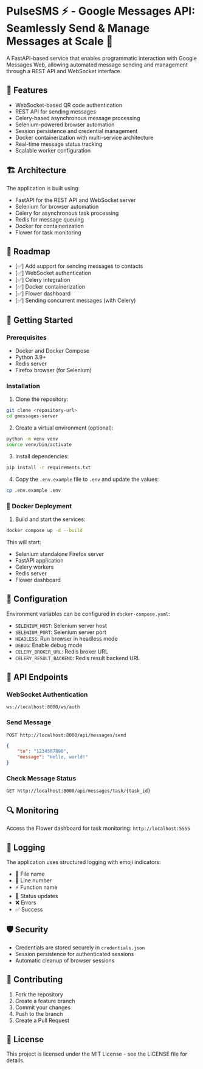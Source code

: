 # PulseSMS ⚡ - Google Messages API: Seamlessly Send & Manage Messages at Scale 🚀 

A FastAPI-based service that enables programmatic interaction with Google Messages Web, allowing automated message sending and management through a REST API and WebSocket interface.

## 🌟 Features

- WebSocket-based QR code authentication
- REST API for sending messages
- Celery-based asynchronous message processing
- Selenium-powered browser automation
- Session persistence and credential management
- Docker containerization with multi-service architecture
- Real-time message status tracking
- Scalable worker configuration

## 🏗️ Architecture

The application is built using:
- FastAPI for the REST API and WebSocket server
- Selenium for browser automation
- Celery for asynchronous task processing
- Redis for message queuing
- Docker for containerization
- Flower for task monitoring

## 🚧 Roadmap
- [✅] Add support for sending messages to contacts
- [✅] WebSocket authentication
- [✅] Celery integration
- [✅] Docker containerization
- [✅] Flower dashboard
- [✅] Sending concurrent messages (with Celery)

## 🚀 Getting Started

### Prerequisites

- Docker and Docker Compose
- Python 3.9+
- Redis server
- Firefox browser (for Selenium)

### Installation

1. Clone the repository:
```bash
git clone <repository-url>
cd gmessages-server
```

2. Create a virtual environment (optional):
```bash
python -m venv venv
source venv/bin/activate
```

3. Install dependencies:
```bash
pip install -r requirements.txt
```

4. Copy the `.env.example` file to `.env` and update the values:
```bash
cp .env.example .env
```

### 🐳 Docker Deployment

1. Build and start the services:
```bash
docker compose up -d --build
```

This will start:
- Selenium standalone Firefox server
- FastAPI application
- Celery workers
- Redis server
- Flower dashboard

## 🔧 Configuration

Environment variables can be configured in `docker-compose.yaml`:

- `SELENIUM_HOST`: Selenium server host
- `SELENIUM_PORT`: Selenium server port
- `HEADLESS`: Run browser in headless mode
- `DEBUG`: Enable debug mode
- `CELERY_BROKER_URL`: Redis broker URL
- `CELERY_RESULT_BACKEND`: Redis result backend URL

## 📡 API Endpoints

### WebSocket Authentication
`ws://localhost:8000/ws/auth`

### Send Message
`POST http://localhost:8000/api/messages/send`
```json
{
    "to": "1234567890",
    "message": "Hello, world!"
}
```

### Check Message Status
`GET http://localhost:8000/api/messages/task/{task_id}`



## 🔍 Monitoring

Access the Flower dashboard for task monitoring:
`http://localhost:5555`


## 📝 Logging

The application uses structured logging with emoji indicators:
- 📁 File name
- 📍 Line number
- ⚡️ Function name
- 🔄 Status updates
- ❌ Errors
- ✅ Success

## 🛡️ Security

- Credentials are stored securely in `credentials.json`
- Session persistence for authenticated sessions
- Automatic cleanup of browser sessions

## 🤝 Contributing

1. Fork the repository
2. Create a feature branch
3. Commit your changes
4. Push to the branch
5. Create a Pull Request

## 📄 License

This project is licensed under the MIT License - see the LICENSE file for details.